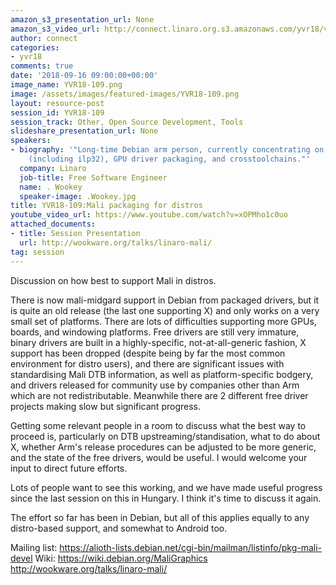 ```yaml
---
amazon_s3_presentation_url: None
amazon_s3_video_url: http://connect.linaro.org.s3.amazonaws.com/yvr18/videos/yvr18-109.mp4
author: connect
categories:
- yvr18
comments: true
date: '2018-09-16 09:00:00+00:00'
image_name: YVR18-109.png
image: /assets/images/featured-images/YVR18-109.png
layout: resource-post
session_id: YVR18-109
session_track: Other, Open Source Development, Tools
slideshare_presentation_url: None
speakers:
- biography: '"Long-time Debian arm person, currently concentrating on the arm64 port
    (including ilp32), GPU driver packaging, and crosstoolchains."'
  company: Linaro
  job-title: Free Software Engineer
  name: . Wookey
  speaker-image: .Wookey.jpg
title: YVR18-109:Mali packaging for distros
youtube_video_url: https://www.youtube.com/watch?v=xOPMho1c0uo
attached_documents:
- title: Session Presentation
  url: http://wookware.org/talks/linaro-mali/
tag: session
---
```


Discussion on how best to support Mali in distros.

There is now mali-midgard support in Debian from packaged drivers, but it is quite an old release (the last one supporting X) and only works on a very small set of platforms. There are lots of difficulties supporting more GPUs, boards, and windowing platforms. Free drivers are still very immature, binary drivers are built in a highly-specific, not-at-all-generic fashion, X support has been dropped (despite being by far the most common environment for distro users), and there are significant issues with standardising Mali DTB information, as well as platform-specific bodgery, and drivers released for community use by companies other than Arm which are not redistributable. Meanwhile there are 2 different free driver projects making slow but significant progress.

Getting some relevant people in a room to discuss what the best way to proceed is, particularly on DTB upstreaming/standisation,  what to do about X, whether Arm's release procedures can be adjusted to be more generic, and the state of the free drivers, would be useful. I would welcome your input to direct future efforts.

Lots of people want to see this working, and we have made useful progress since the last session on this in Hungary. I think it's time to discuss it again.

The effort so far has been in Debian, but all of this applies equally to any distro-based support, and somewhat to Android too.

Mailing list:
https://alioth-lists.debian.net/cgi-bin/mailman/listinfo/pkg-mali-devel
Wiki: https://wiki.debian.org/MaliGraphics
http://wookware.org/talks/linaro-mali/
